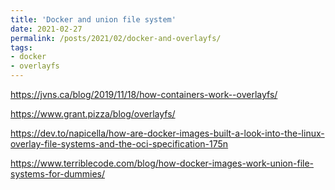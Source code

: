 ```yaml
---
title: 'Docker and union file system'
date: 2021-02-27
permalink: /posts/2021/02/docker-and-overlayfs/
tags:
- docker
- overlayfs
---
```


https://jvns.ca/blog/2019/11/18/how-containers-work--overlayfs/

https://www.grant.pizza/blog/overlayfs/

https://dev.to/napicella/how-are-docker-images-built-a-look-into-the-linux-overlay-file-systems-and-the-oci-specification-175n

https://www.terriblecode.com/blog/how-docker-images-work-union-file-systems-for-dummies/